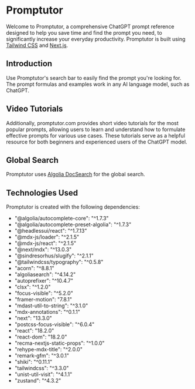 # Promptutor

Welcome to Promptutor, a comprehensive ChatGPT prompt reference designed to help you save time and find the prompt you need, to significantly increase your everyday productivity. Promptutor is built using [Tailwind CSS](https://tailwindcss.com) and [Next.js](https://nextjs.org).

## Introduction

Use Promptutor's search bar to easily find the prompt you're looking for. The prompt formulas and examples work in any AI language model, such as ChatGPT.

## Video Tutorials

Additionally, promptutor.com provides short video tutorials for the most popular prompts, allowing users to learn and understand how to formulate effective prompts for various use cases. These tutorials serve as a helpful resource for both beginners and experienced users of the ChatGPT model.

## Global Search

Promptutor uses [Algolia DocSearch](https://docsearch.algolia.com) for the global search.

## Technologies Used

Promptutor is created with the following dependencies:

- "@algolia/autocomplete-core": "^1.7.3"
- "@algolia/autocomplete-preset-algolia": "^1.7.3"
- "@headlessui/react": "^1.7.13"
- "@mdx-js/loader": "^2.1.5"
- "@mdx-js/react": "^2.1.5"
- "@next/mdx": "^13.0.3"
- "@sindresorhus/slugify": "^2.1.1"
- "@tailwindcss/typography": "^0.5.8"
- "acorn": "^8.8.1"
- "algoliasearch": "^4.14.2"
- "autoprefixer": "^10.4.7"
- "clsx": "^1.2.0"
- "focus-visible": "^5.2.0"
- "framer-motion": "7.8.1"
- "mdast-util-to-string": "^3.1.0"
- "mdx-annotations": "^0.1.1"
- "next": "13.3.0"
- "postcss-focus-visible": "^6.0.4"
- "react": "18.2.0"
- "react-dom": "18.2.0"
- "recma-nextjs-static-props": "^1.0.0"
- "rehype-mdx-title": "^2.0.0"
- "remark-gfm": "^3.0.1"
- "shiki": "^0.11.1"
- "tailwindcss": "^3.3.0"
- "unist-util-visit": "^4.1.1"
- "zustand": "^4.3.2"
